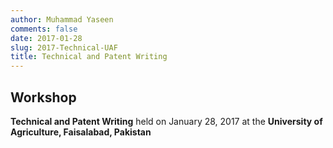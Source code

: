```yaml
---
author: Muhammad Yaseen
comments: false
date: 2017-01-28
slug: 2017-Technical-UAF
title: Technical and Patent Writing
---
```


## Workshop
**Technical and Patent Writing** held on January 28, 2017 at the  **University of Agriculture, Faisalabad, Pakistan**